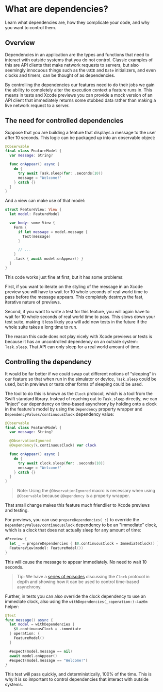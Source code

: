 # What are dependencies?

Learn what dependencies are, how they complicate your code, and why you want to control them.

## Overview

Dependencies in an application are the types and functions that need to interact with outside
systems that you do not control. Classic examples of this are API clients that make network requests
to servers, but also seemingly innocuous things such as the `UUID` and `Date` initializers, and even
clocks and timers, can be thought of as dependencies.

By controlling the dependencies our features need to do their jobs we gain the ability to completely
alter the execution context a feature runs in. This means in tests and Xcode previews you can
provide a mock version of an API client that immediately returns some stubbed data rather than
making a live network request to a server.

## The need for controlled dependencies

Suppose that you are building a feature that displays a message to the user after 10 seconds. This
logic can be packaged up into an observable object:

```swift
@Observable
final class FeatureModel {
  var message: String?

  func onAppear() async {
    do {
      try await Task.sleep(for: .seconds(10))
      message = "Welcome!"
    } catch {}
  }
}
```

And a view can make use of that model:

```swift
struct FeatureView: View {
  let model: FeatureModel

  var body: some View {
    Form {
      if let message = model.message {
        Text(message)
      }

      // ...
    }
    .task { await model.onAppear() }
  }
}
```

This code works just fine at first, but it has some problems:

First, if you want to iterate on the styling of the message in an Xcode preview you will have to
wait for 10 whole seconds of real world time to pass before the message appears. This completely
destroys the fast, iterative nature of previews.

Second, if you want to write a test for this feature, you will again have to wait for 10 whole
seconds of real world time to pass. This slows down your test suite, making it less likely you will
add new tests in the future if the whole suite takes a long time to run.

The reason this code does not play nicely with Xcode previews or tests is because it has an
uncontrolled dependency on an outside system: `Task.sleep`. That API can only sleep for a real world
amount of time.

## Controlling the dependency

It would be far better if we could swap out different notions of "sleeping" in our feature so that
when run in the simulator or device, `Task.sleep` could be used, but in previews or tests other
forms of sleeping could be used.

The tool to do this is known as the `Clock` protocol, which is a tool from the Swift standard
library. Instead of reaching out to `Task.sleep` directly, we can "inject" our dependency on
time-based asynchrony by holding onto a clock in the feature's model by using the ``Dependency``
property  wrapper and ``DependencyValues/continuousClock`` dependency value:

```swift
@Observable
final class FeatureModel {
  var message: String?

  @ObservationIgnored
  @Dependency(\.continuousClock) var clock

  func onAppear() async {
    do {
      try await clock.sleep(for: .seconds(10))
      message = "Welcome!"
    } catch {}
  }
}
```

> Note: Using the `@ObservationIgnored` macro is necessary when using `@Observable` because 
> `@Dependency` is a property wrapper. 

That small change makes this feature much friendlier to Xcode previews and testing.

For previews, you can use ``prepareDependencies(_:)`` to override the
``DependencyValues/continuousClock`` dependency to be an "immediate" clock, which is a clock that
does not actually sleep for any amount of time:

```swift
#Preview {
  let _ = prepareDependencies { $0.continuousClock = ImmediateClock() }
  FeatureView(model: FeatureModel())
}
```

This will cause the message to appear immediately. No need to wait 10 seconds.

> Tip: We have a [series of episodes][clocks-collection] discussing the `Clock` protocol in depth
and showing how it can be used to control time-based asynchrony.

Further, in tests you can also override the clock dependency to use an immediate clock, also using
the ``withDependencies(_:operation:)-4uz6m`` helper:

```swift
@Test
func message() async {
  let model = withDependencies {
    $0.continuousClock = .immediate
  } operation: {
    FeatureModel()
  }

  #expect(model.message == nil)
  await model.onAppear()
  #expect(model.message == "Welcome!")
}
```

This test will pass quickly, and deterministically, 100% of the time. This is why it is so
important to control dependencies that interact with outside systems.

[clocks-collection]: https://www.pointfree.co/collections/concurrency/clocks
